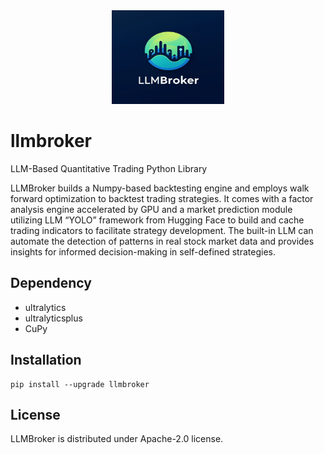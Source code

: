 <div align=center>
<img src="assets/LLMBroker.jpeg" width="180" height="150" loc>
</div>

# llmbroker
LLM-Based Quantitative Trading Python Library

LLMBroker builds a Numpy-based backtesting engine and employs walk forward optimization to backtest trading strategies. It comes with a factor analysis engine accelerated by GPU and a market prediction module utilizing LLM “YOLO” framework from Hugging Face to build and cache trading indicators to facilitate strategy development. The built-in LLM can automate the detection of patterns in real stock market data and provides insights for informed decision-making in self-defined strategies.


## Dependency
* ultralytics
* ultralyticsplus
* CuPy

## Installation

```
pip install --upgrade llmbroker
```

## License
LLMBroker is distributed under Apache-2.0 license.